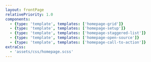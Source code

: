 ```yaml
---
layout: frontPage
relativePriority: 1.0
components:
  - {type: 'template', templates: ['homepage-grid']}
  - {type: 'template', templates: ['homepage-setup']}
  - {type: 'template', templates: ['homepage-staggered-list']}
  - {type: 'template', templates: ['homepage-open-source']}
  - {type: 'template', templates: ['homepage-call-to-action']}
extraCss:
  - 'assets/css/homepage.scss'
---
```

